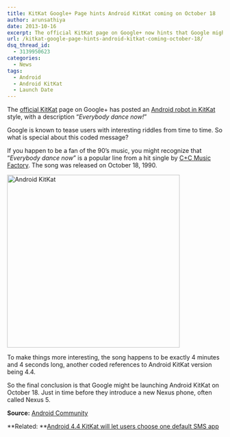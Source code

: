 ```yaml
---
title: KitKat Google+ Page hints Android KitKat coming on October 18
author: arunsathiya
date: 2013-10-16
excerpt: The official KitKat page on Google+ now hints that Google might launch Android KitKat 4.4 on October 18, Friday with hidden references using a song from the 1990s
url: /kitkat-google-page-hints-android-kitkat-coming-october-18/
dsq_thread_id:
  - 3139950623
categories:
  - News
tags:
  - Android
  - Android KitKat
  - Launch Date
---
```

The <a href="https://plus.google.com/+kitkat/posts" onclick="_gaq.push(['_trackEvent', 'outbound-article', 'https://plus.google.com/+kitkat/posts', 'official KitKat']);" title="KitKat on Google+">official KitKat</a> page on Google+ has posted an [Android robot in KitKat][1] style, with a description &#8220;*Everybody dance now!*&#8221;

Google is known to tease users with interesting riddles from time to time. So what is special about this coded message?

If you happen to be a fan of the 90&#8217;s music, you might recognize that &#8220;*Everybody dance now*&#8221; is a popular line from a hit single by <a href="http://en.wikipedia.org/wiki/C+C_Music_Factory" onclick="_gaq.push(['_trackEvent', 'outbound-article', 'http://en.wikipedia.org/wiki/C+C_Music_Factory', 'C+C Music Factory']);" title="C+C Music Factory">C+C Music Factory</a>. The song was released on October 18, 1990.

[<img class="aligncenter size-full wp-image-78170" alt="Android KitKat" src="http://cdn.devilsworkshop.org/files/2013/10/Android-KitKat.jpg" width="403" height="403" />][2]

To make things more interesting, the song happens to be exactly 4 minutes and 4 seconds long, another coded references to Android KitKat version being 4.4.

So the final conclusion is that Google might be launching Android KitKat on October 18. Just in time before they introduce a new Nexus phone, often called Nexus 5.

**Source:** <a href="http://androidcommunity.com/android-4-4-kitkat-now-hinted-to-arrive-october-18-20131015/" onclick="_gaq.push(['_trackEvent', 'outbound-article', 'http://androidcommunity.com/android-4-4-kitkat-now-hinted-to-arrive-october-18-20131015/', 'Android Community']);" title="Android Community">Android Community</a>

**Related: **[Android 4.4 KitKat will let users choose one default SMS app][3]

 [1]: http://devilsworkshop.org/news/android-kitkat/77502/ "Android KitKat"
 [2]: http://cdn.devilsworkshop.org/files/2013/10/Android-KitKat.jpg
 [3]: http://devilsworkshop.org/news/android-kitkat-sms-default-app/78145/
